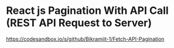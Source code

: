 # React js Pagination With API Call (REST API Request to Server)



https://codesandbox.io/s/github/Bikramjit-1/Fetch-API-Pagination
